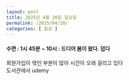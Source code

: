 ```yaml
---
layout: post
title: 2025년 4월 20일 일요일
permalink: /2025/04/20/
categories: [ 일상 ]
---
```

#### 수면 : 1시  45분 ~ 10시 : 드디어 봄이 왔다. 덥다<br/>
회원가입이 엮인 부분이 많아 시간이 오래 걸리고 있다<br/>
도서관에서 udemy